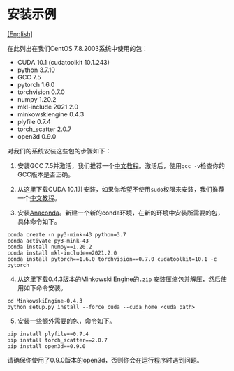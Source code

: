 # 安装示例

[[English]](INSTALL.md)

在此列出在我们CentOS 7.8.2003系统中使用的包：

- CUDA 10.1 (cudatoolkit 10.1.243)
- python 3.7.10
- GCC 7.5
- pytorch 1.6.0
- torchvision 0.7.0
- numpy 1.20.2
- mkl-include 2021.2.0
- minkowskiengine 0.4.3
- plyfile 0.7.4
- torch_scatter 2.0.7
- open3d 0.9.0

对我们的系统安装这些包的步骤如下：

1. 安装GCC 7.5并激活，我们推荐一个[中文教程](https://blog.csdn.net/Together_CZ/article/details/106279287)。激活后，使用`gcc -v`检查你的GCC版本是否正确。

2. 从[这里](https://developer.nvidia.com/cuda-10.1-download-archive-update2?target_os=Linux&target_arch=x86_64&target_distro=CentOS&target_version=7&target_type=runfilelocal)下载CUDA 10.1并安装，如果你希望不使用`sudo`权限来安装，我们推荐一个[中文教程](https://blog.csdn.net/qq_35498453/article/details/110532839)。

3. 安装[Anaconda](https://www.anaconda.com/)。新建一个新的conda环境，在新的环境中安装所需要的包，具体命令如下。

``` 
conda create -n py3-mink-43 python=3.7
conda activate py3-mink-43
conda install numpy==1.20.2
conda install mkl-include==2021.2.0
conda install pytorch==1.6.0 torchvision==0.7.0 cudatoolkit=10.1 -c pytorch
``` 

4. 从[这里](https://github.com/NVIDIA/MinkowskiEngine/archive/refs/tags/v0.4.3.zip)下载0.4.3版本的Minkowski Engine的`.zip` 安装压缩包并解压，然后使用如下命令安装。

``` 
cd MinkowskiEngine-0.4.3
python setup.py install --force_cuda --cuda_home <cuda path>
``` 

5. 安装一些额外需要的包，命令如下。

```
pip install plyfile==0.7.4
pip install torch_scatter==2.0.7
pip install open3d==0.9.0
```

请确保你使用了0.9.0版本的open3d，否则你会在运行程序时遇到问题。